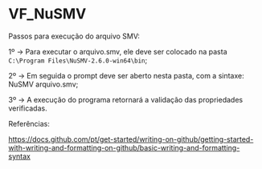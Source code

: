 # VF_NuSMV

Passos para execução do arquivo SMV:

1º -> Para executar o arquivo.smv, ele deve ser colocado na pasta `C:\Program Files\NuSMV-2.6.0-win64\bin`;

2º -> Em seguida o prompt deve ser aberto nesta pasta, com a sintaxe: NuSMV arquivo.smv;

3º -> A execução do programa retornará a validação das propriedades verificadas.








Referências:

https://docs.github.com/pt/get-started/writing-on-github/getting-started-with-writing-and-formatting-on-github/basic-writing-and-formatting-syntax
